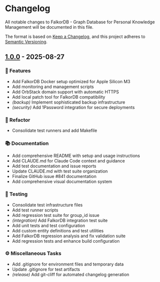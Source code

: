 # Changelog

All notable changes to FalkorDB - Graph Database for Personal Knowledge Management will be documented in this file.

The format is based on [Keep a Changelog](https://keepachangelog.com/en/1.0.0/),
and this project adheres to [Semantic Versioning](https://semver.org/spec/v2.0.0.html).
## [1.0.0](https://github.com/devops-adeel/falkordb/compare/..v1.0.0) - 2025-08-27


### 🚀 Features

- Add FalkorDB Docker setup optimized for Apple Silicon M3
- Add monitoring and management scripts
- Add OrbStack domain support with automatic HTTPS
- Add local patch tool for FalkorDB compatibility
- *(backup)* Implement sophisticated backup infrastructure
- *(security)* Add 1Password integration for secure deployments

### 🚜 Refactor

- Consolidate test runners and add Makefile

### 📚 Documentation

- Add comprehensive README with setup and usage instructions
- Add CLAUDE.md for Claude Code context and guidance
- Add test documentation and issue reports
- Update CLAUDE.md with test suite organization
- Finalize GitHub issue #841 documentation
- Add comprehensive visual documentation system

### 🧪 Testing

- Consolidate test infrastructure files
- Add test runner scripts
- Add regression test suite for group_id issue
- *(integration)* Add FalkorDB integration test suite
- Add unit tests and test configuration
- Add custom entity definitions and test utilities
- Add FalkorDB regression analysis and fix validation suite
- Add regression tests and enhance build configuration

### ⚙️ Miscellaneous Tasks

- Add .gitignore for environment files and temporary data
- Update .gitignore for test artifacts
- *(release)* Add git-cliff for automated changelog generation
<!-- generated by git-cliff -->
